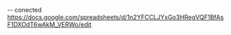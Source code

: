 -- conected https://docs.google.com/spreadsheets/d/1n2YFCCLJYxGo3HRegVQF1BfAsF1DXOdT6wAkM_VERWo/edit
